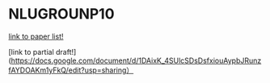 # NLUGROUNP10
[link to paper list!](https://docs.google.com/document/d/1AmuBuxg5eKTCzKFTUnCf1y9VGMaLY_9QevPvpbP7SdA/edit?usp=sharing)

[link to partial draft!](https://docs.google.com/document/d/1DAixK_4SUlcSDsDsfxiouAypbJRunzfAYDOAKm1yFkQ/edit?usp=sharing）
